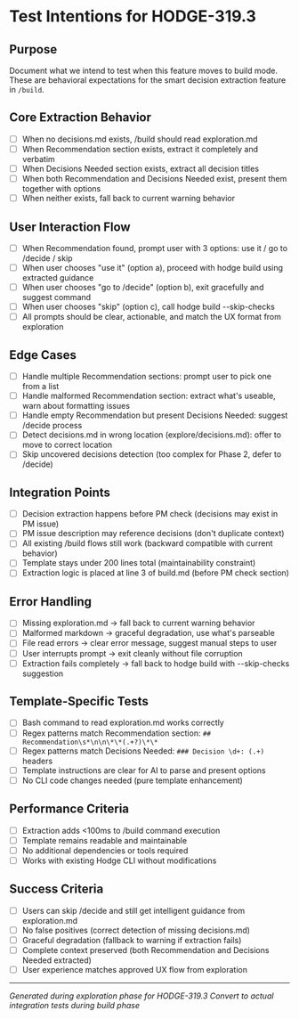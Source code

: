 # Test Intentions for HODGE-319.3

## Purpose
Document what we intend to test when this feature moves to build mode.
These are behavioral expectations for the smart decision extraction feature in `/build`.

## Core Extraction Behavior
- [ ] When no decisions.md exists, /build should read exploration.md
- [ ] When Recommendation section exists, extract it completely and verbatim
- [ ] When Decisions Needed section exists, extract all decision titles
- [ ] When both Recommendation and Decisions Needed exist, present them together with options
- [ ] When neither exists, fall back to current warning behavior

## User Interaction Flow
- [ ] When Recommendation found, prompt user with 3 options: use it / go to /decide / skip
- [ ] When user chooses "use it" (option a), proceed with hodge build using extracted guidance
- [ ] When user chooses "go to /decide" (option b), exit gracefully and suggest command
- [ ] When user chooses "skip" (option c), call hodge build --skip-checks
- [ ] All prompts should be clear, actionable, and match the UX format from exploration

## Edge Cases
- [ ] Handle multiple Recommendation sections: prompt user to pick one from a list
- [ ] Handle malformed Recommendation section: extract what's useable, warn about formatting issues
- [ ] Handle empty Recommendation but present Decisions Needed: suggest /decide process
- [ ] Detect decisions.md in wrong location (explore/decisions.md): offer to move to correct location
- [ ] Skip uncovered decisions detection (too complex for Phase 2, defer to /decide)

## Integration Points
- [ ] Decision extraction happens before PM check (decisions may exist in PM issue)
- [ ] PM issue description may reference decisions (don't duplicate context)
- [ ] All existing /build flows still work (backward compatible with current behavior)
- [ ] Template stays under 200 lines total (maintainability constraint)
- [ ] Extraction logic is placed at line 3 of build.md (before PM check section)

## Error Handling
- [ ] Missing exploration.md → fall back to current warning behavior
- [ ] Malformed markdown → graceful degradation, use what's parseable
- [ ] File read errors → clear error message, suggest manual steps to user
- [ ] User interrupts prompt → exit cleanly without file corruption
- [ ] Extraction fails completely → fall back to hodge build with --skip-checks suggestion

## Template-Specific Tests
- [ ] Bash command to read exploration.md works correctly
- [ ] Regex patterns match Recommendation section: `## Recommendation\s*\n\n\*\*(.+?)\*\*`
- [ ] Regex patterns match Decisions Needed: `### Decision \d+: (.+)` headers
- [ ] Template instructions are clear for AI to parse and present options
- [ ] No CLI code changes needed (pure template enhancement)

## Performance Criteria
- [ ] Extraction adds <100ms to /build command execution
- [ ] Template remains readable and maintainable
- [ ] No additional dependencies or tools required
- [ ] Works with existing Hodge CLI without modifications

## Success Criteria
- [ ] Users can skip /decide and still get intelligent guidance from exploration.md
- [ ] No false positives (correct detection of missing decisions.md)
- [ ] Graceful degradation (fallback to warning if extraction fails)
- [ ] Complete context preserved (both Recommendation and Decisions Needed extracted)
- [ ] User experience matches approved UX flow from exploration

---
*Generated during exploration phase for HODGE-319.3*
*Convert to actual integration tests during build phase*
